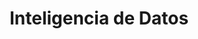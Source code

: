 ---
category: 'services'
title: 'Inteligencia de Datos'
icon: 'draw-polygon'
description: 'Optimice como los datos de su organización son creados, usados y compartidos a través de la Ciencia de Datos'
lang: 'es'
---